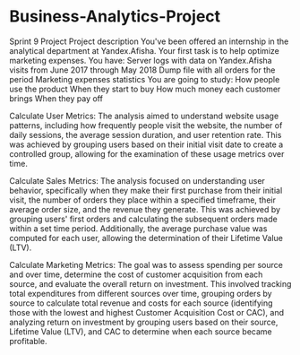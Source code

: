 # Business-Analytics-Project
Sprint 9 Project
Project description
You've been offered an internship in the analytical department at Yandex.Afisha. Your first task is to help optimize marketing expenses. 
You have:
Server logs with data on Yandex.Afisha visits from June 2017 through May 2018
Dump file with all orders for the period
Marketing expenses statistics
You are going to study: 
  How people use the product
  When they start to buy
  How much money each customer brings
  When they pay off

  Calculate User Metrics: The analysis aimed to understand website usage patterns, including how frequently people visit the website, the number of daily sessions, the average session duration, and user retention rate. This was achieved by grouping users based on their initial visit date to create a controlled group, allowing for the examination of these usage metrics over time. 

Calculate Sales Metrics: The analysis focused on understanding user behavior, specifically when they make their first purchase from their initial visit, the number of orders they place within a specified timeframe, their average order size, and the revenue they generate. This was achieved by grouping users' first orders and calculating the subsequent orders made within a set time period. Additionally, the average purchase value was computed for each user, allowing the determination of their Lifetime Value (LTV).

Calculate Marketing Metrics: The goal was to assess spending per source and over time, determine the cost of customer acquisition from each source, and evaluate the overall return on investment. This involved tracking total expenditures from different sources over time, grouping orders by source to calculate total revenue and costs for each source (identifying those with the lowest and highest Customer Acquisition Cost or CAC), and analyzing return on investment by grouping users based on their source, Lifetime Value (LTV), and CAC to determine when each source became profitable.
